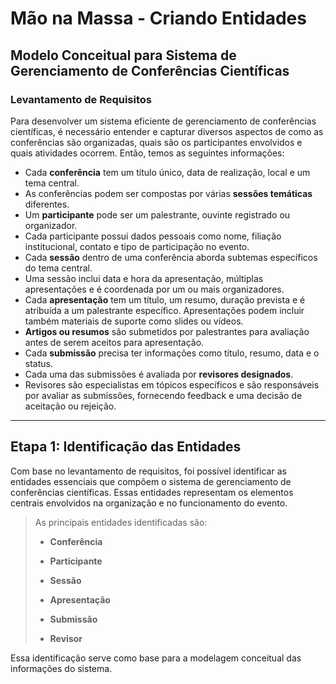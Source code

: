 # Mão na Massa - Criando Entidades

## Modelo Conceitual para Sistema de Gerenciamento de Conferências Científicas

### Levantamento de Requisitos

Para desenvolver um sistema eficiente de gerenciamento de conferências científicas, é necessário entender e capturar diversos aspectos de como as conferências são organizadas, quais são os participantes envolvidos e quais atividades ocorrem. Então, temos as seguintes informações:

- Cada **conferência** tem um título único, data de realização, local e um tema central.
- As conferências podem ser compostas por várias **sessões temáticas** diferentes.
- Um **participante** pode ser um palestrante, ouvinte registrado ou organizador.
- Cada participante possui dados pessoais como nome, filiação institucional, contato e tipo de participação no evento.
- Cada **sessão** dentro de uma conferência aborda subtemas específicos do tema central.
- Uma sessão inclui data e hora da apresentação, múltiplas apresentações e é coordenada por um ou mais organizadores.
- Cada **apresentação** tem um título, um resumo, duração prevista e é atribuída a um palestrante específico. Apresentações podem incluir também materiais de suporte como slides ou vídeos.
- **Artigos ou resumos** são submetidos por palestrantes para avaliação antes de serem aceitos para apresentação.
- Cada **submissão** precisa ter informações como título, resumo, data e o status.
- Cada uma das submissões é avaliada por **revisores designados**.
- Revisores são especialistas em tópicos específicos e são responsáveis por avaliar as submissões, fornecendo feedback e uma decisão de aceitação ou rejeição.

---

## Etapa 1: Identificação das Entidades

Com base no levantamento de requisitos, foi possível identificar as entidades essenciais que compõem o sistema de gerenciamento de conferências científicas. Essas entidades representam os elementos centrais envolvidos na organização e no funcionamento do evento.

> As principais entidades identificadas são:
>
> - **Conferência**  
>
>
> - **Participante**  
>
>
> - **Sessão**  
>
>
> - **Apresentação**  
>
>
> - **Submissão**  
>
>
> - **Revisor**  
>  

Essa identificação serve como base para a modelagem conceitual das informações do sistema.
